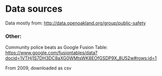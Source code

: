 Data sources
=====

Data mostly from: http://data.openoakland.org/group/public-safety

### Other:
Community police beats as Google Fusion Table: https://www.google.com/fusiontables/data?docid=1VTHj1S7DH3DC8aXG0WMtsWK8EOfGSDP9X_8U52w#rows:id=1

From 2009, downloaded as csv